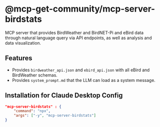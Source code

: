 # @mcp-get-community/mcp-server-birdstats 

MCP server that provides BirdWeather and BirdNET-Pi and eBird data through natural language query via API endpoints, as well as analysis and data visualization. 

## Features
- Provides `birdweather_api.json` and `ebird_api.json` with all eBird and BirdWeather schemas.
- Provides `system_prompt.md` that the LLM can load as a system message.

## Installation for Claude Desktop Config
```json
"mcp-server-birdstats" : {
    "command": "npx",
    "args": ["-y", "mcp-server-birdstats"]
}
